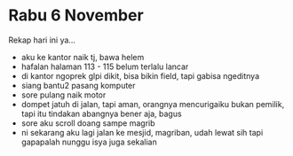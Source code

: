 # Rabu 6 November

Rekap hari ini ya...

- aku ke kantor naik tj, bawa helem
- hafalan halaman 113 - 115 belum terlalu lancar
- di kantor ngoprek glpi dikit, bisa bikin field, tapi gabisa ngeditnya
- siang bantu2 pasang komputer
- sore pulang naik motor
- dompet jatuh di jalan, tapi aman, orangnya mencurigaiku bukan pemilik, tapi itu tindakan abangnya bener aja, bagus
- sore aku scroll doang sampe magrib
- ni sekarang aku lagi jalan ke mesjid, magriban, udah lewat sih tapi gapapalah nunggu isya juga sekalian